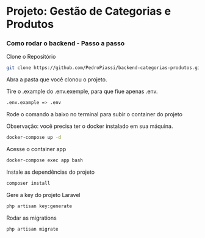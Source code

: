 # Projeto: Gestão de Categorias e Produtos

### Como rodar o backend - Passo a passo

Clone o Repositório

```sh
git clone https://github.com/PedroPiassi/backend-categorias-produtos.git
```

Abra a pasta que você clonou o projeto.

Tire o .example do .env.exemple, para que fiue apenas .env.

```sh
.env.example => .env
```

Rode o comando a baixo no terminal para subir o container do projeto

Observação: você precisa ter o docker instalado em sua máquina.

```sh
docker-compose up -d
```

Acesse o container app

```sh
docker-compose exec app bash
```

Instale as dependências do projeto

```sh
composer install
```

Gere a key do projeto Laravel

```sh
php artisan key:generate
```

Rodar as migrations

```sh
php artisan migrate
```
